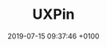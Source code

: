 ---
title: UXPin
description: Collaborative online UX design and prototyping.
link: http://www.uxpin.com
category:
- Wireframing
- Prototyping
image: "/assets/images/uxp.png"
date: 2019-07-15 09:37:46 +0100
---